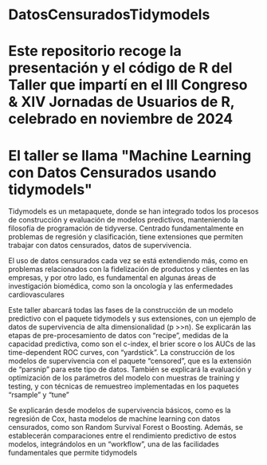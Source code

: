 # DatosCensuradosTidymodels
# Este repositorio recoge la presentación y el código de R del Taller que impartí en el III Congreso & XIV Jornadas de Usuarios de R, celebrado en noviembre de 2024
# El taller se llama "Machine Learning con Datos Censurados usando tidymodels"
Tidymodels es un metapaquete, donde se han integrado todos los procesos de construcción y evaluación de modelos predictivos, manteniendo la filosofía de programación de tidyverse. Centrado fundamentalmente en problemas de regresión y clasificación, tiene extensiones que permiten trabajar con datos censurados, datos de supervivencia.

El uso de datos censurados cada vez se está extendiendo más, como en problemas relacionados con la fidelización de productos y clientes en las empresas, y por otro lado, es fundamental en algunas áreas de investigación biomédica, como son la oncología y las enfermedades cardiovasculares

Este taller abarcará todas las fases de la construcción de un modelo predictivo con el paquete tidymodels y sus extensiones, con un ejemplo de datos de supervivencia de alta dimensionalidad (p >>n). Se explicarán las etapas de pre-procesamiento de datos con “recipe”, medidas de la capacidad predictiva, como son el c-index, el brier score o los AUCs de las time-dependent ROC curves, con “yardstick”. La construcción de los modelos de supervivencia con el paquete “censored”, que es la extensión de “parsnip” para este tipo de datos. También se explicará la evaluación y optimización de los parámetros del modelo con muestras de training y testing, y con técnicas de remuestreo implementadas en los paquetes “rsample” y “tune” 

Se explicarán desde modelos de supervivencia básicos, como es la regresión de Cox, hasta modelos de machine learning con datos censurados, como son Random Survival Forest o Boosting. Además, se establecerán comparaciones entre el rendimiento predictivo de estos modelos, integrándolos en un “workflow”, una de las facilidades fundamentales que permite tidymodels
